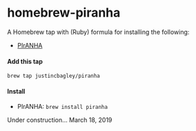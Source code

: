 # homebrew-piranha

A Homebrew tap with (Ruby) formula for installing the following:

- [PIrANHA](https://github.com/justincbagley/piranha)


#### Add this tap
`brew tap justincbagley/piranha`


#### Install
- PIrANHA: `brew install piranha`
<!-- - notes: `brew install PIrANHA`  -->

Under construction... March 18, 2019
